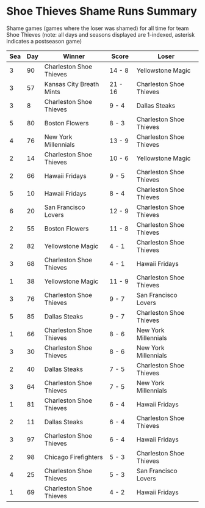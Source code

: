 # Shoe Thieves Shame Runs Summary



Shame games (games where the loser was shamed) for all time for team Shoe Thieves (note: all days and seasons displayed are 1-indexed, asterisk indicates a postseason game)


| Sea | Day | Winner | Score | Loser | 
| ------ |------ |------ |------ |------ |
| 3 | 90 | Charleston Shoe Thieves | 14 - 8 | Yellowstone Magic | 
| 3 | 57 | Kansas City Breath Mints | 21 - 16 | Charleston Shoe Thieves | 
| 3 | 8 | Charleston Shoe Thieves | 9 - 4 | Dallas Steaks | 
| 5 | 80 | Boston Flowers | 8 - 3 | Charleston Shoe Thieves | 
| 4 | 76 | New York Millennials | 13 - 9 | Charleston Shoe Thieves | 
| 2 | 14 | Charleston Shoe Thieves | 10 - 6 | Yellowstone Magic | 
| 2 | 66 | Hawaii Fridays | 9 - 5 | Charleston Shoe Thieves | 
| 5 | 10 | Hawaii Fridays | 8 - 4 | Charleston Shoe Thieves | 
| 6 | 20 | San Francisco Lovers | 12 - 9 | Charleston Shoe Thieves | 
| 2 | 55 | Boston Flowers | 11 - 8 | Charleston Shoe Thieves | 
| 2 | 82 | Yellowstone Magic | 4 - 1 | Charleston Shoe Thieves | 
| 3 | 68 | Charleston Shoe Thieves | 4 - 1 | Hawaii Fridays | 
| 1 | 38 | Yellowstone Magic | 11 - 9 | Charleston Shoe Thieves | 
| 3 | 76 | Charleston Shoe Thieves | 9 - 7 | San Francisco Lovers | 
| 5 | 85 | Dallas Steaks | 9 - 7 | Charleston Shoe Thieves | 
| 1 | 66 | Charleston Shoe Thieves | 8 - 6 | New York Millennials | 
| 3 | 30 | Charleston Shoe Thieves | 8 - 6 | New York Millennials | 
| 2 | 40 | Dallas Steaks | 7 - 5 | Charleston Shoe Thieves | 
| 3 | 64 | Charleston Shoe Thieves | 7 - 5 | New York Millennials | 
| 1 | 81 | Charleston Shoe Thieves | 6 - 4 | Hawaii Fridays | 
| 2 | 11 | Dallas Steaks | 6 - 4 | Charleston Shoe Thieves | 
| 3 | 97 | Charleston Shoe Thieves | 6 - 4 | Hawaii Fridays | 
| 2 | 98 | Chicago Firefighters | 5 - 3 | Charleston Shoe Thieves | 
| 4 | 25 | Charleston Shoe Thieves | 5 - 3 | San Francisco Lovers | 
| 1 | 69 | Charleston Shoe Thieves | 4 - 2 | Hawaii Fridays | 


